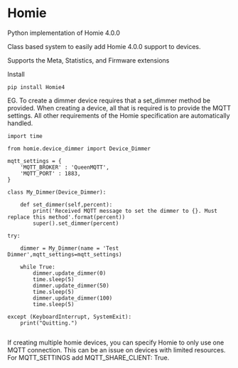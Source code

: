 # Homie

Python implementation of Homie 4.0.0

Class based system to easily add Homie 4.0.0 support to devices.

Supports the Meta, Statistics, and Firmware extensions

Install

~~~~
pip install Homie4
~~~~


EG. To create a dimmer device requires that a set_dimmer method be provided. When creating a device, all that is required is to provide the MQTT settings. All other requirements of the Homie specification are automatically handled.

~~~~
import time

from homie.device_dimmer import Device_Dimmer

mqtt_settings = {
    'MQTT_BROKER' : 'QueenMQTT',
    'MQTT_PORT' : 1883,
}

class My_Dimmer(Device_Dimmer):

    def set_dimmer(self,percent):
        print('Received MQTT message to set the dimmer to {}. Must replace this method'.format(percent))
        super().set_dimmer(percent)        

try:

    dimmer = My_Dimmer(name = 'Test Dimmer',mqtt_settings=mqtt_settings)
    
    while True:
        dimmer.update_dimmer(0)
        time.sleep(5)
        dimmer.update_dimmer(50)
        time.sleep(5)
        dimmer.update_dimmer(100)
        time.sleep(5)

except (KeyboardInterrupt, SystemExit):
    print("Quitting.")      


~~~~

If creating multiple homie devices, you can specify Homie to only use one MQTT connection. This can be an issue on devices with limited resources. For MQTT_SETTINGS add MQTT_SHARE_CLIENT: True.
